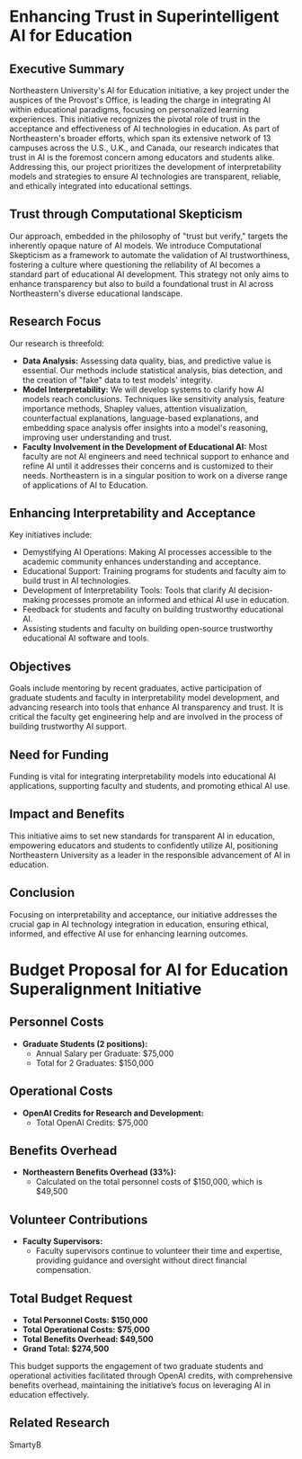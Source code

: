 # Enhancing Trust in Superintelligent AI for Education

## Executive Summary
Northeastern University's AI for Education initiative, a key project under the auspices of the Provost's Office, is leading the charge in integrating AI within educational paradigms, focusing on personalized learning experiences. This initiative recognizes the pivotal role of trust in the acceptance and effectiveness of AI technologies in education. As part of Northeastern's broader efforts, which span its extensive network of 13 campuses across the U.S., U.K., and Canada, our research indicates that trust in AI is the foremost concern among educators and students alike. Addressing this, our project prioritizes the development of interpretability models and strategies to ensure AI technologies are transparent, reliable, and ethically integrated into educational settings.

## Trust through Computational Skepticism
Our approach, embedded in the philosophy of "trust but verify," targets the inherently opaque nature of AI models. We introduce Computational Skepticism as a framework to automate the validation of AI trustworthiness, fostering a culture where questioning the reliability of AI becomes a standard part of educational AI development. This strategy not only aims to enhance transparency but also to build a foundational trust in AI across Northeastern's diverse educational landscape.

## Research Focus
Our research is threefold:
- **Data Analysis:** Assessing data quality, bias, and predictive value is essential. Our methods include statistical analysis, bias detection, and the creation of "fake" data to test models' integrity.
- **Model Interpretability:** We will develop systems to clarify how AI models reach conclusions. Techniques like sensitivity analysis, feature importance methods, Shapley values, attention visualization, counterfactual explanations, language-based explanations, and embedding space analysis offer insights into a model's reasoning, improving user understanding and trust.
- **Faculty Involvement in the Development of Educational AI:** Most faculty are not AI engineers and need technical support to enhance and refine AI until it addresses their concerns and is customized to their needs. Northeastern is in a singular position to work on a diverse range of applications of AI to Education.

## Enhancing Interpretability and Acceptance
Key initiatives include:
- Demystifying AI Operations: Making AI processes accessible to the academic community enhances understanding and acceptance.
- Educational Support: Training programs for students and faculty aim to build trust in AI technologies.
- Development of Interpretability Tools: Tools that clarify AI decision-making processes promote an informed and ethical AI use in education.
- Feedback for students and faculty on building trustworthy educational AI.
- Assisting students and faculty on building open-source trustworthy educational AI software and tools.

## Objectives
Goals include mentoring by recent graduates, active participation of graduate students and faculty in interpretability model development, and advancing research into tools that enhance AI transparency and trust. It is critical the faculty get engineering help and are involved in the process of building trustworthy AI support.

## Need for Funding
Funding is vital for integrating interpretability models into educational AI applications, supporting faculty and students, and promoting ethical AI use.

## Impact and Benefits
This initiative aims to set new standards for transparent AI in education, empowering educators and students to confidently utilize AI, positioning Northeastern University as a leader in the responsible advancement of AI in education.

## Conclusion
Focusing on interpretability and acceptance, our initiative addresses the crucial gap in AI technology integration in education, ensuring ethical, informed, and effective AI use for enhancing learning outcomes.

# Budget Proposal for AI for Education Superalignment Initiative

## Personnel Costs
- **Graduate Students (2 positions):**
  - Annual Salary per Graduate: $75,000
  - Total for 2 Graduates: $150,000

## Operational Costs
- **OpenAI Credits for Research and Development:**
  - Total OpenAI Credits: $75,000

## Benefits Overhead
- **Northeastern Benefits Overhead (33%):**
  - Calculated on the total personnel costs of $150,000, which is $49,500

## Volunteer Contributions
- **Faculty Supervisors:**
  - Faculty supervisors continue to volunteer their time and expertise, providing guidance and oversight without direct financial compensation.

## Total Budget Request
- **Total Personnel Costs: $150,000**
- **Total Operational Costs: $75,000**
- **Total Benefits Overhead: $49,500**
- **Grand Total: $274,500**

This budget supports the engagement of two graduate students and operational activities facilitated through OpenAI credits, with comprehensive benefits overhead, maintaining the initiative’s focus on leveraging AI in education effectively.


## Related Research

SmartyB
